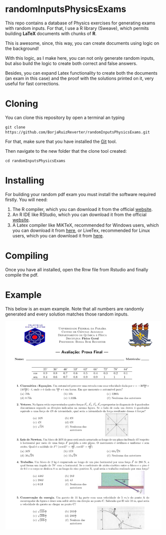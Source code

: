 # randomInputsPhysicsExams
This repo contains a database of Physics exercises for generating exams with random inputs. For that, I use a R library (Sweave), which permits building **LaTeX** documents with chunks of **R**.

This is awesome, since, this way, you can create documents using logic on the background!

With this logic, as I make here, you can not only generate random inputs, but also build the logic to create both correct and false answers.

Besides, you can expand Latex functionality to create both the documents (an exam in this case) and the proof with the solutions printed on it, very useful for fast corrections.

# Cloning 
You can clone this repository by open a terminal an typing
```shell
git clone https://github.com/BorjaRuizReverter/randomInputsPhysicsExams.git
```
For that, make sure that you have installed the [Git](https://git-scm.com/downloads) tool.

Then navigate to the new folder that the clone tool created:
```shell
cd randomInputsPhysicsExams
```

# Installing
For building your random pdf exam you must install the software required firstly. You will need:
1. The R compiler, which you can download it from the official [website](https://cran.r-project.org/mirrors.html).
2. An R IDE like RStudio, which you can download it from the official [website](https://www.rstudio.com/products/rstudio/download/).
3. A Latex compiler like MiKTeX, recommended for Windows users, which you can download it from [here](https://miktex.org/download), or LiveTex, recommended for Linux users, which you can download it from [here](https://tug.org/texlive/acquire-netinstall.html).

# Compiling
Once you have all installed, open the Rnw file from Rstudio and finally compile the pdf.

# Example
This below is an exam example. Note that all numbers are randomly generated and every solution matches those random inputs.

<img src="/assets/Prova_finalA_pag1.png"/>